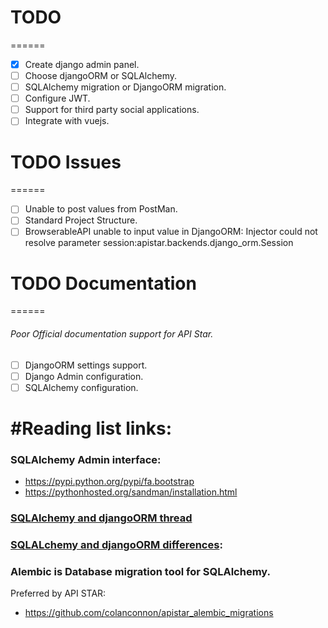 # TODO
======
- [x] Create django admin panel.
- [ ] Choose djangoORM or SQLAlchemy.
- [ ] SQLAlchemy migration or DjangoORM migration.
- [ ] Configure JWT.
- [ ] Support for third party social applications.
- [ ] Integrate with vuejs.

# TODO Issues
======
- [ ] Unable to post values from PostMan.
- [ ] Standard Project Structure.
- [ ] BrowserableAPI unable to input value in DjangoORM: Injector could not resolve parameter session:apistar.backends.django_orm.Session

# TODO Documentation
======
###### Poor Official documentation support for API Star.
- [ ] DjangoORM settings support.
- [ ] Django Admin configuration.
- [ ] SQLAlchemy configuration.

#Reading list links:
======
### SQLAlchemy Admin interface:
* https://pypi.python.org/pypi/fa.bootstrap
* https://pythonhosted.org/sandman/installation.html

### [ SQLAlchemy and djangoORM thread ](https://stackoverflow.com/questions/26366064/mixing-sqlalchemy-and-django-in-python-code-base-and-maintain-transaction-integr#answer-26566301)

### [SQLALchemy and djangoORM differences](http://lucumr.pocoo.org/2011/7/19/sqlachemy-and-you/):


### Alembic is Database migration tool for SQLAlchemy.
Preferred by API STAR:
* https://github.com/colanconnon/apistar_alembic_migrations